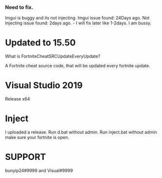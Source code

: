 ### Need to fix.
Imgui is buggy and its not injecting. Imgui issue found: 24Days ago. Not Injecting issue found: 2days ago. - I will fix later like 1-2days. I am bussy.

# Updated to 15.50
What is FortniteCheatSRCUpdateEveryUpdate?

A Fortnite cheat source code, that will be updated every fortnite update.

# Visual Studio 2019
Release x64

# Inject
I uploaded a release.
Run d.bat without admin.
Run inject.bat without admin make sure your fortnite is open.

# SUPPORT
bunyip24#9999 and 
Visual#9999
